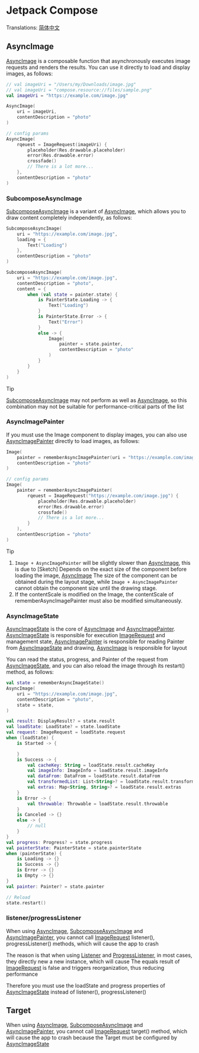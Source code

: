 # Jetpack Compose

Translations: [简体中文](compose_zh)

## AsyncImage

[AsyncImage] is a composable function that asynchronously executes image requests and renders the
results. You can use it directly to load and display images, as follows:

```kotlin
// val imageUri = "/Users/my/Downloads/image.jpg"
// val imageUri = "compose.resource://files/sample.png"
val imageUri = "https://example.com/image.jpg"

AsyncImage(
    uri = imageUri,
    contentDescription = "photo"
)

// config params
AsyncImage(
    rqeuest = ImageRequest(imageUri) {
        placeholder(Res.drawable.placeholder)
        error(Res.drawable.error)
        crossfade()
        // There is a lot more...
    },
    contentDescription = "photo"
)
```

### SubcomposeAsyncImage

[SubcomposeAsyncImage] is a variant of [AsyncImage], which allows you to draw content completely
independently, as follows:

```kotlin
SubcomposeAsyncImage(
    uri = "https://example.com/image.jpg",
    loading = {
        Text("Loading")
    },
    contentDescription = "photo"
)

SubcomposeAsyncImage(
    uri = "https://example.com/image.jpg",
    contentDescription = "photo",
    content = {
        when (val state = painter.state) {
            is PainterState.Loading -> {
                Text("Loading")
            }
            is PainterState.Error -> {
                Text("Error")
            }
            else -> {
                Image(
                    painter = state.painter,
                    contentDescription = "photo"
                )
            }
        }
    }
)
```

> [!TIP]
> [SubcomposeAsyncImage] may not perform as well as [AsyncImage], so this combination may not be
> suitable for performance-critical parts of the list

### AsyncImagePainter

If you must use the Image component to display images, you can also use [AsyncImagePainter] directly
to load images, as follows:

```kotlin
Image(
    painter = rememberAsyncImagePainter(uri = "https://example.com/image.jpg"),
    contentDescription = "photo"
)

// config params
Image(
    painter = rememberAsyncImagePainter(
        rqeuest = ImageRequest("https://example.com/image.jpg") {
            placeholder(Res.drawable.placeholder)
            error(Res.drawable.error)
            crossfade()
            // There is a lot more...
        }
    ),
    contentDescription = "photo"
)
```

> [!TIP]
> 1. `Image + AsyncImagePainter` will be slightly slower than [AsyncImage], this is due to [Sketch]
     Depends on the exact size of the component before loading the image, [AsyncImage]
     The size of the component can be obtained during the layout stage,
     while `Image + AsyncImagePainter` cannot obtain the component size until the drawing stage.
> 2. If the contentScale is modified on the Image, the contentScale of rememberAsyncImagePainter
     must also be modified simultaneously.

### AsyncImageState

[AsyncImageState] is the core of [AsyncImage] and [AsyncImagePainter]. [AsyncImageState] is
responsible for execution [ImageRequest] and management state, [AsyncImagePainter] is responsible
for reading Painter from [AsyncImageState] and drawing, [AsyncImage] is responsible for layout

You can read the status, progress, and Painter of the request from [AsyncImageState], and you can
also reload the image through its restart() method, as follows:

```kotlin
val state = rememberAsyncImageState()
AsyncImage(
    uri = "https://example.com/image.jpg",
    contentDescription = "photo",
    state = state,
)

val result: DisplayResult? = state.result
val loadState: LoadState? = state.loadState
val request: ImageRequest = loadState.request
when (loadState) {
    is Started -> {

    }
    is Success -> {
        val cacheKey: String = loadState.result.cacheKey
        val imageInfo: ImageInfo = loadState.result.imageInfo
        val dataFrom: DataFrom = loadState.result.dataFrom
        val transformedList: List<String>? = loadState.result.transformedList
        val extras: Map<String, String>? = loadState.result.extras
    }
    is Error -> {
        val throwable: Throwable = loadState.result.throwable
    }
    is Canceled -> {}
    else -> {
        // null
    }
}
val progress: Progress? = state.progress
val painterState: PainterState = state.painterState
when (painterState) {
    is Loading -> {}
    is Success -> {}
    is Error -> {}
    is Empty -> {}
}
val painter: Painter? = state.painter

// Reload
state.restart()
```

### listener/progressListener

When using [AsyncImage], [SubcomposeAsyncImage] and [AsyncImagePainter], you cannot
call [ImageRequest] listener(), progressListener() methods, which will cause the app to crash

The reason is that when using [Listener] and [ProgressListener], in most cases, they directly new a
new instance, which will cause The equals result of [ImageRequest] is false and triggers
reorganization, thus reducing performance

Therefore you must use the loadState and progress properties of [AsyncImageState] instead of
listener(), progressListener()

## Target

When using [AsyncImage], [SubcomposeAsyncImage] and [AsyncImagePainter], you cannot
call [ImageRequest] target() method, which will cause the app to crash because the Target must be
configured by [AsyncImageState]


[comment]: <> (class)

[AsyncImage]: ../../sketch-compose-core/src/commonMain/kotlin/com/github/panpf/sketch/AsyncImage.kt

[AsyncImagePainter]: ../../sketch-compose-core/src/commonMain/kotlin/com/github/panpf/sketch/AsyncImagePainter.kt

[AsyncImageState]: ../../sketch-compose-core/src/commonMain/kotlin/com/github/panpf/sketch/AsyncImageState.common.kt

[SubcomposeAsyncImage]: ../../sketch-compose-core/src/commonMain/kotlin/com/github/panpf/sketch/SubcomposeAsyncImage.kt

[ImageRequest]: ../../sketch-core/src/commonMain/kotlin/com/github/panpf/sketch/request/ImageRequest.kt

[Listener]: ../../sketch-core/src/commonMain/kotlin/com/github/panpf/sketch/request/Listener.kt

[ProgressListener]: ../../sketch-core/src/commonMain/kotlin/com/github/panpf/sketch/request/ProgressListener.kt